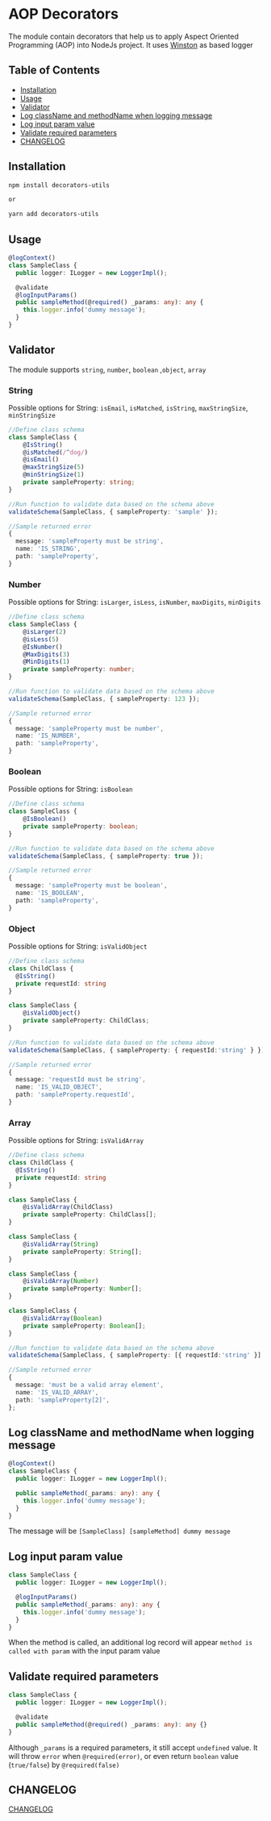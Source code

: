 # AOP Decorators

The module contain decorators that help us to apply Aspect Oriented Programming (AOP) into NodeJs project. It uses [Winston](https://www.npmjs.com/package/winston) as based logger

## Table of Contents

- [Installation](#installation)
- [Usage](#usage)
- [Validator](#validator)
- [Log className and methodName when logging message](#logContext)
- [Log input param value](#logInputParam)
- [Validate required parameters](#validateRequiredParams)
- [CHANGELOG](#changeLog)

<a name="installation"></a>

## Installation

```bash
npm install decorators-utils

or

yarn add decorators-utils
```

<a name="usage"></a>

## Usage

```Typescript
@logContext()
class SampleClass {
  public logger: ILogger = new LoggerImpl();

  @validate
  @logInputParams()
  public sampleMethod(@required() _params: any): any {
    this.logger.info('dummy message');
  }
}
```

<a name="validator"></a>

## Validator

The module supports `string`, `number`, `boolean` ,`object`, `array`

### String

Possible options for String: `isEmail`, `isMatched`, `isString`, `maxStringSize`, `minStringSize`

```Typescript
//Define class schema
class SampleClass {
    @IsString()
    @isMatched(/^dog/)
    @isEmail()
    @maxStringSize(5)
    @minStringSize(1)
    private sampleProperty: string;
}

//Run function to validate data based on the schema above
validateSchema(SampleClass, { sampleProperty: 'sample' });

//Sample returned error
{
  message: 'sampleProperty must be string',
  name: 'IS_STRING',
  path: 'sampleProperty',
}
```

### Number

Possible options for String: `isLarger`, `isLess`, `isNumber`, `maxDigits`, `minDigits`

```Typescript
//Define class schema
class SampleClass {
    @isLarger(2)
    @isLess(5)
    @IsNumber()
    @MaxDigits(3)
    @MinDigits(1)
    private sampleProperty: number;
}

//Run function to validate data based on the schema above
validateSchema(SampleClass, { sampleProperty: 123 });

//Sample returned error
{
  message: 'sampleProperty must be number',
  name: 'IS_NUMBER',
  path: 'sampleProperty',
}
```

### Boolean

Possible options for String: `isBoolean`

```Typescript
//Define class schema
class SampleClass {
    @IsBoolean()
    private sampleProperty: boolean;
}

//Run function to validate data based on the schema above
validateSchema(SampleClass, { sampleProperty: true });

//Sample returned error
{
  message: 'sampleProperty must be boolean',
  name: 'IS_BOOLEAN',
  path: 'sampleProperty',
}
```

### Object

Possible options for String: `isValidObject`

```Typescript
//Define class schema
class ChildClass {
  @IsString()
  private requestId: string
}

class SampleClass {
    @isValidObject()
    private sampleProperty: ChildClass;
}

//Run function to validate data based on the schema above
validateSchema(SampleClass, { sampleProperty: { requestId:'string' } });

//Sample returned error
{
  message: 'requestId must be string',
  name: 'IS_VALID_OBJECT',
  path: 'sampleProperty.requestId',
}
```

### Array

Possible options for String: `isValidArray`

```Typescript
//Define class schema
class ChildClass {
  @IsString()
  private requestId: string
}

class SampleClass {
    @isValidArray(ChildClass)
    private sampleProperty: ChildClass[];
}

class SampleClass {
    @isValidArray(String)
    private sampleProperty: String[];
}

class SampleClass {
    @isValidArray(Number)
    private sampleProperty: Number[];
}

class SampleClass {
    @isValidArray(Boolean)
    private sampleProperty: Boolean[];
}

//Run function to validate data based on the schema above
validateSchema(SampleClass, { sampleProperty: [{ requestId:'string' }] });

//Sample returned error
{
  message: 'must be a valid array element',
  name: 'IS_VALID_ARRAY',
  path: 'sampleProperty[2]',
};
```

<a name="logContext"></a>

## Log className and methodName when logging message

```Typescript
@logContext()
class SampleClass {
  public logger: ILogger = new LoggerImpl();

  public sampleMethod(_params: any): any {
    this.logger.info('dummy message');
  }
}
```

The message will be `[SampleClass] [sampleMethod] dummy message`

<a name="logInputParam"></a>

## Log input param value

```Typescript
class SampleClass {
  public logger: ILogger = new LoggerImpl();

  @logInputParams()
  public sampleMethod(_params: any): any {
    this.logger.info('dummy message');
  }
}
```

When the method is called, an additional log record will appear `method is called with param` with the input param value

<a name="validateRequiredParams"></a>

## Validate required parameters

```Typescript
class SampleClass {
  public logger: ILogger = new LoggerImpl();

  @validate
  public sampleMethod(@required() _params: any): any {}
}
```

Although `_params` is a required parameters, it still accept `undefined` value.
It will throw `error` when `@required(error)`, or even return `boolean` value (`true/false`) by `@required(false)`

<a name="changeLog"></a>

## CHANGELOG

[CHANGELOG](https://github.com/Maithanhdanh/aop-decorators/blob/master/CHANGELOG.md)
